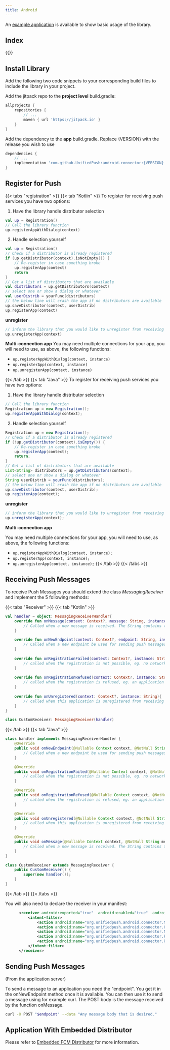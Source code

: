 ```yaml
---
title: Android
---
```


An [example application](https://github.com/UnifiedPush/android-example) is available to show basic usage of the library.

## Index

{{<toc>}}

## Install Library

Add the following two code snippets to your corresponding build files to include the library in your project.

Add the jitpack repo to the **project level** build.gradle:

```gradle
allprojects {
    repositories {
        // ...
        maven { url 'https://jitpack.io' }
    }
}
```

Add the dependency to the **app** build.gradle. Replace {VERSION} with the release you wish to use

```gradle
dependencies {
    // ...
    implementation 'com.github.UnifiedPush:android-connector:{VERSION}'
}
```

## Register for Push

{{< tabs "registration" >}}
{{< tab "Kotlin" >}}
To register for receiving push services you have two options:
1. Have the library handle distributor selection

```kotlin
val up = Registration()
// Call the library function
up.registerAppWithDialog(context)
```

2. Handle selection yourself

```kotlin
val up = Registration()
// Check if a distributor is already registered
if (up.getDistributor(context).isNotEmpty()) {
    // Re-register in case something broke
    up.registerApp(context)
    return
}
// Get a list of distributors that are available
val distributors = up.getDistributors(context)
// select one or show a dialog or whatever
val userDistrib = yourFunc(distributors)
// the below line will crash the app if no distributors are available
up.saveDistributor(context, userDistrib)
up.registerApp(context)
```

**unregister**

```kotlin
// inform the library that you would like to unregister from receiving push messages
up.unregisterApp(context)
```

**Multi-connection app**
You may need multiple connections for your app, you will need to use, as above, the following functions:
- `up.registerAppWithDialog(context, instance)`
- `up.registerApp(context, instance)`
- `up.unregisterApp(context, instance)`

{{< /tab >}}
{{< tab "Java" >}}
To register for receiving push services you have two options:

1. Have the library handle distributor selection
```java
// Call the library function
Registration up = new Registration();
up.registerAppWithDialog(context);
```

2. Handle selection yourself
```java
Registration up = new Registration();
// Check if a distributor is already registered
if (!up.getDistributor(context).isEmpty()) {
    // Re-register in case something broke
    up.registerApp(context);
    return;
}
// Get a list of distributors that are available
List<String> distributors = up.getDistributors(context);
// select one or show a dialog or whatever
String userDistrib = yourFunc(distributors);
// the below line will crash the app if no distributors are available
up.saveDistributor(context, userDistrib);
up.registerApp(context);
```

**unregister**
```java
// inform the library that you would like to unregister from receiving push messages
up.unregisterApp(context);
```

**Multi-connection app**

You may need multiple connections for your app, you will need to use, as above, the following functions:
- `up.registerAppWithDialog(context, instance);`
- `up.registerApp(context, instance);`
- `up.unregisterApp(context, instance);`
{{< /tab >}}
{{< /tabs >}}

## Receiving Push Messages

To receive Push Messages you should extend the class _MessagingReceiver_ and implement the 5 following methods:

{{< tabs "Receiver" >}}
{{< tab "Kotlin" >}}

```kotlin
val handler = object: MessagingReceiverHandler{
    override fun onMessage(context: Context?, message: String, instance: String) {
        // Called when a new message is received. The String contains the full POST body of the push message
    }

    override fun onNewEndpoint(context: Context?, endpoint: String, instance: String) {
        // Called when a new endpoint be used for sending push messages
    }
    
    override fun onRegistrationFailed(context: Context?, instance: String) {
        // called when the registration is not possible, eg. no network
    }
    
    override fun onRegistrationRefused(context: Context?, instance: String) {
        // called when the registration is refused, eg. an application with the same Id and another token is registered
    }
    
    override fun onUnregistered(context: Context?, instance: String){
        // called when this application is unregistered from receiving push messages
    }
}

class CustomReceiver: MessagingReceiver(handler)
```
{{< /tab >}}
{{< tab "Java" >}}
```java
class handler implements MessagingReceiverHandler {
    @Override
    public void onNewEndpoint(@Nullable Context context, @NotNull String endpoint, @NotNull String instance) {
        // Called when a new endpoint be used for sending push messages
    }

    @Override
    public void onRegistrationFailed(@Nullable Context context, @NotNull String instance) {
        // called when the registration is not possible, eg. no network
    }

    @Override
    public void onRegistrationRefused(@Nullable Context context, @NotNull String instance) {
        // called when the registration is refused, eg. an application with the same Id and another token is registered
    }

    @Override
    public void onUnregistered(@Nullable Context context, @NotNull String instance) {
        // called when this application is unregistered from receiving push messages
    }

    @Override
    public void onMessage(@Nullable Context context, @NotNull String message, @NotNull String instance) {
        // Called when a new message is received. The String contains the full POST body of the push message
    }
}

class CustomReceiver extends MessagingReceiver {
    public CustomReceiver() {
        super(new handler());
    }
}
```
{{< /tab >}}
{{< /tabs >}}

You will also need to declare the receiver in your manifest:

```xml
      <receiver android:exported="true"  android:enabled="true"  android:name=".CustomReceiver">
          <intent-filter>
              <action android:name="org.unifiedpush.android.connector.MESSAGE"/>
              <action android:name="org.unifiedpush.android.connector.UNREGISTERED"/>
              <action android:name="org.unifiedpush.android.connector.NEW_ENDPOINT"/>
              <action android:name="org.unifiedpush.android.connector.REGISTRATION_FAILED"/>
              <action android:name="org.unifiedpush.android.connector.REGISTRATION_REFUSED"/>
          </intent-filter>
      </receiver>
```

## Sending Push Messages

(From the application server)

To send a message to an application you need the "endpoint". You get it in the onNewEndpoint method once it is available. You can then use it to send a message using for example curl. The POST body is the message received by the function onMessage.

```bash
curl -X POST "$endpoint" --data "Any message body that is desired."
```

## Application With Embedded Distributor

Please refer to [Embedded FCM Distributor](/developers/embedded_fcm/) for more information.

